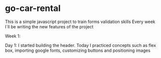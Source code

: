 # go-car-rental


This is a simple javascript project to train forms validation skills
Every week I´ll be writing the new features of the project

Week 1:

Day 1:
    I started building the header. Today I practiced concepts such as flex box, importing google fonts, customizing buttons and positioning images